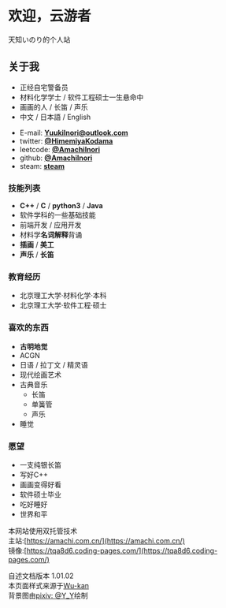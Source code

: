 # 欢迎，云游者

天知いのり的个人站  

<!-- .slide -->

## **关于我**

- 正经自宅警备员  
- 材料化学学士 / 软件工程硕士一生悬命中  
- 画画的人 / 长笛 / 声乐
- 中文 / 日本語 / English 

<!-- .slide vertical=true -->

- E-mail: **[YuukiInori@outlook.com](mailto:YuukiInori@outlook.com)**
- twitter: **[@HimemiyaKodama](https://twitter.com/HimemiyaKodama)**
- leetcode: **[@AmachiInori](https://leetcode-cn.com/u/amachi-inori/)**
- github: **[@AmachiInori](https://github.com/AmachiInori)**  
- steam: **[steam](https://steamcommunity.com/id/Rairaku/)**

<!-- .slide -->

### 技能列表

- **C++** / **C** / **python3** / **Java**
- 软件学科的一些基础技能
- 前端开发 / 应用开发
- 材料学**名词解释**背诵
- **插画** / **美工**
- **声乐** / **长笛**

<!-- .slide -->

### 教育经历

- 北京理工大学·材料化学·本科
- 北京理工大学·软件工程·硕士

<!-- .slide -->

### 喜欢的东西

- **古明地觉**
- ACGN
- 日语 / 拉丁文 / 精灵语
- 现代绘画艺术  
- 古典音乐
  - 长笛
  - 单簧管
  - 声乐
- 睡觉

<!-- .slide -->

### 愿望

- 一支纯银长笛
- 写好C++
- 画画变得好看
- 软件硕士毕业
- 吃好睡好
- 世界和平
  
<!-- .slide -->

本网站使用双托管技术  
主站:[https://amachi.com.cn/](https://amachi.com.cn/)  
镜像:[https://tqa8d6.coding-pages.com/](https://tqa8d6.coding-pages.com/)  

自述文档版本 1.01.02  
本页面样式来源于[Wu-kan](https://wu-kan.cn/)  
背景图由[pixiv: @Y_Y](https://www.pixiv.net/users/9678597)绘制

